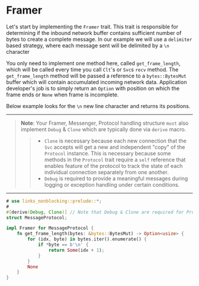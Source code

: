 # Framer
Let's start by implementing the `Framer` trait. This trait is responsible for determining if the inbound network buffer contains sufficient number of bytes to create a complete message. In our example we will use a `delimiter` based strategy, where each message sent will be delimited by a `\n` character

You only need to implement one method here, called `get_frame_length`, which will be called every time you call `Clt`'s or `Svc`s `recv` method. The `get_frame_length` method will be passed a reference to a `bytes::BytesMut` buffer which will contain accumulated incoming network data. Application developer's job is to simply return an `Option` with position on which the frame ends or `None` when frame is incomplete.


Below example looks for the `\n` new line character and returns its positions. 

------
> **Note**: Your Framer, Messenger, Protocol handling structure `must` also implement `Debug` & `Clone` which are typically done via `derive` macro.
>> * `Clone` is necessary because each new connection that the `Svc` accepts will get a new and independent "copy" of the `Protocol` instance. This is necessary because some methods in the `Protocol` trait require a `self` reference that enables feature of the protocol to track the state of each individual connection separately from one another.
>> * `Debug` is required to provide a meaningful messages during logging or exception handling under certain conditions.
------

```rust
# use links_nonblocking::prelude::*;
#
#[derive(Debug, Clone)] // Note that Debug & Clone are required for Protocol `struct`
struct MessageProtocol;

impl Framer for MessageProtocol {
    fn get_frame_length(bytes: &bytes::BytesMut) -> Option<usize> {
        for (idx, byte) in bytes.iter().enumerate() {
            if *byte == b'\n' {
                return Some(idx + 1);
            }
        }
        None
    }
}
```
